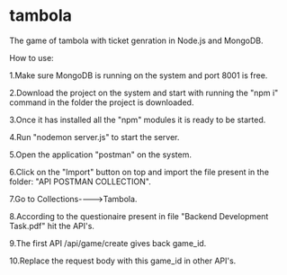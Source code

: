 # tambola
The game of tambola with ticket genration in Node.js and MongoDB.


How to use:

1.Make sure MongoDB is running on the system and port 8001 is free.

2.Download the project on the system and start with running the "npm i" command in the folder the project is downloaded.

3.Once it has installed all the "npm" modules it is ready to be started.

4.Run "nodemon server.js" to start the server.

5.Open the application "postman" on the system.

6.Click on the "Import" button on top and import the file present in the folder: "API POSTMAN COLLECTION".

7.Go to Collections---->Tambola.

8.According to the questionaire present in file "Backend Development Task.pdf" hit the API's.

9.The first API /api/game/create gives back game_id.

10.Replace the request body with this game_id in other API's.
